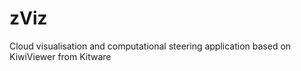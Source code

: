 zViz
====

Cloud visualisation and computational steering application based on KiwiViewer from Kitware